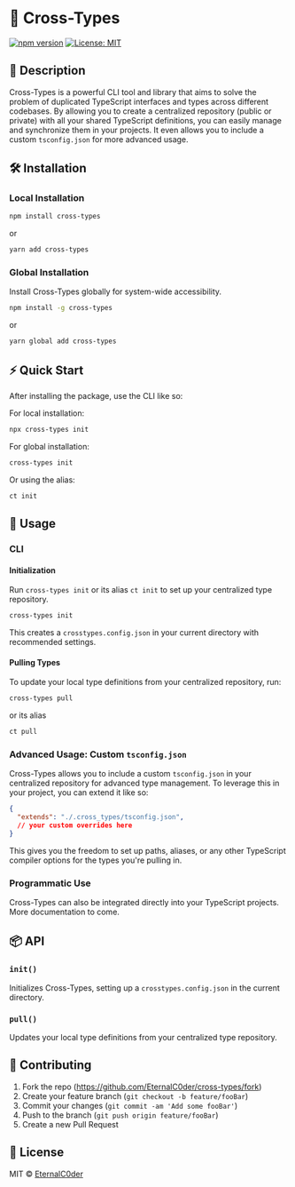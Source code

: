 # 🚀 Cross-Types

[![npm version](https://badge.fury.io/js/cross-types.svg)](https://badge.fury.io/js/cross-types)
[![License: MIT](https://img.shields.io/badge/License-MIT-yellow.svg)](https://opensource.org/licenses/MIT)

## 📝 Description

Cross-Types is a powerful CLI tool and library that aims to solve the problem of duplicated TypeScript interfaces and types across different codebases. By allowing you to create a centralized repository (public or private) with all your shared TypeScript definitions, you can easily manage and synchronize them in your projects. It even allows you to include a custom `tsconfig.json` for more advanced usage.

## 🛠 Installation

### Local Installation

```bash
npm install cross-types
```

or 

```bash
yarn add cross-types
```

### Global Installation

Install Cross-Types globally for system-wide accessibility.

```bash
npm install -g cross-types
```

or 

```bash
yarn global add cross-types
```

## ⚡ Quick Start

After installing the package, use the CLI like so:

For local installation:

```bash
npx cross-types init
```

For global installation:

```bash
cross-types init
```

Or using the alias:

```bash
ct init
```

## 📘 Usage

### CLI

#### Initialization

Run `cross-types init` or its alias `ct init` to set up your centralized type repository.

```bash
cross-types init
```

This creates a `crosstypes.config.json` in your current directory with recommended settings.

#### Pulling Types

To update your local type definitions from your centralized repository, run:

```bash
cross-types pull
```

or its alias

```bash
ct pull
```

### Advanced Usage: Custom `tsconfig.json`

Cross-Types allows you to include a custom `tsconfig.json` in your centralized repository for advanced type management. To leverage this in your project, you can extend it like so:

```json
{
  "extends": "./.cross_types/tsconfig.json",
  // your custom overrides here
}
```

This gives you the freedom to set up paths, aliases, or any other TypeScript compiler options for the types you're pulling in.

### Programmatic Use

Cross-Types can also be integrated directly into your TypeScript projects. More documentation to come.

## 📦 API

### `init()`

Initializes Cross-Types, setting up a `crosstypes.config.json` in the current directory.

### `pull()`

Updates your local type definitions from your centralized type repository.

## 📣 Contributing

1. Fork the repo (https://github.com/EternalC0der/cross-types/fork)
2. Create your feature branch (`git checkout -b feature/fooBar`)
3. Commit your changes (`git commit -am 'Add some fooBar'`)
4. Push to the branch (`git push origin feature/fooBar`)
5. Create a new Pull Request

## 📝 License

MIT © [EternalC0der](https://github.com/EternalC0der)
